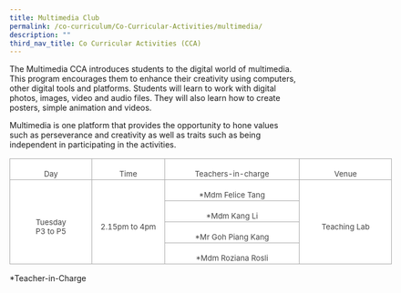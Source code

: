 ```yaml
---
title: Multimedia Club
permalink: /co-curriculum/Co-Curricular-Activities/multimedia/
description: ""
third_nav_title: Co Curricular Activities (CCA)
---
```

The Multimedia CCA introduces students to the digital world of multimedia. This program encourages them to enhance their creativity using computers, other digital tools and platforms. Students will learn to work with digital photos, images, video and audio files. They will also learn how to create posters, simple animation and videos.


Multimedia is one platform that provides the opportunity to hone values such as perseverance and creativity as well as traits such as being independent in participating in the activities.

<table class="MsoNormalTable" border="1" cellspacing="0" cellpadding="0" width="671" style="width:503.6pt;background:white;border-collapse:collapse;border:none;
 mso-border-alt:solid #AAAAAA .75pt;mso-yfti-tbllook:1184;mso-padding-alt:0in 0in 0in 0in"><tbody><tr style="mso-yfti-irow:0;mso-yfti-firstrow:yes;height:10.5pt"><td width="143" style="width:107.6pt;border:solid #AAAAAA 1.0pt;mso-border-alt:
  solid #AAAAAA .75pt;padding:1.5pt 1.5pt 1.5pt 1.5pt;height:10.5pt"><p class="MsoNormal" align="center" style="margin-bottom:0in;text-align:center;
  line-height:normal"><span style="font-size:10.0pt;mso-fareast-font-family:
  &quot;Times New Roman&quot;;mso-bidi-font-family:Calibri;mso-bidi-theme-font:minor-latin;
  color:#454545;mso-font-kerning:0pt;mso-ligatures:none">Day</span><span style="font-size:12.0pt;mso-fareast-font-family:&quot;Times New Roman&quot;;mso-bidi-font-family:
  Calibri;mso-bidi-theme-font:minor-latin;color:#454545;mso-font-kerning:0pt;
  mso-ligatures:none"></span></p></td><td width="126" style="width:94.5pt;border:solid #AAAAAA 1.0pt;border-left:
  none;mso-border-left-alt:solid #AAAAAA .75pt;mso-border-alt:solid #AAAAAA .75pt;
  padding:1.5pt 1.5pt 1.5pt 1.5pt;height:10.5pt"><p class="MsoNormal" align="center" style="margin-bottom:0in;text-align:center;
  line-height:normal"><span style="font-size:10.0pt;mso-fareast-font-family:
  &quot;Times New Roman&quot;;mso-bidi-font-family:Calibri;mso-bidi-theme-font:minor-latin;
  color:#454545;mso-font-kerning:0pt;mso-ligatures:none">Time</span><span style="font-size:12.0pt;mso-fareast-font-family:&quot;Times New Roman&quot;;mso-bidi-font-family:
  Calibri;mso-bidi-theme-font:minor-latin;color:#454545;mso-font-kerning:0pt;
  mso-ligatures:none"></span></p></td><td width="240" style="width:2.5in;border:solid #AAAAAA 1.0pt;border-left:none;
  mso-border-left-alt:solid #AAAAAA .75pt;mso-border-alt:solid #AAAAAA .75pt;
  padding:1.5pt 1.5pt 1.5pt 1.5pt;height:10.5pt"><p class="MsoNormal" align="center" style="margin-bottom:0in;text-align:center;
  line-height:normal"><span style="font-size:10.0pt;mso-fareast-font-family:
  &quot;Times New Roman&quot;;mso-bidi-font-family:Calibri;mso-bidi-theme-font:minor-latin;
  color:#454545;mso-font-kerning:0pt;mso-ligatures:none">Teachers-in-charge</span><span style="font-size:12.0pt;mso-fareast-font-family:&quot;Times New Roman&quot;;mso-bidi-font-family:
  Calibri;mso-bidi-theme-font:minor-latin;color:#454545;mso-font-kerning:0pt;
  mso-ligatures:none"></span></p></td><td width="162" style="width:121.5pt;border:solid #AAAAAA 1.0pt;border-left:
  none;mso-border-left-alt:solid #AAAAAA .75pt;mso-border-alt:solid #AAAAAA .75pt;
  padding:1.5pt 1.5pt 1.5pt 1.5pt;height:10.5pt"><p class="MsoNormal" align="center" style="margin-bottom:0in;text-align:center;
  line-height:normal"><span style="font-size:10.0pt;mso-fareast-font-family:
  &quot;Times New Roman&quot;;mso-bidi-font-family:Calibri;mso-bidi-theme-font:minor-latin;
  color:#454545;mso-font-kerning:0pt;mso-ligatures:none">Venue</span><span style="font-size:12.0pt;mso-fareast-font-family:&quot;Times New Roman&quot;;mso-bidi-font-family:
  Calibri;mso-bidi-theme-font:minor-latin;color:#454545;mso-font-kerning:0pt;
  mso-ligatures:none"></span></p></td></tr><tr style="mso-yfti-irow:1;height:10.0pt"><td width="143" rowspan="4" style="width:107.6pt;border:solid #AAAAAA 1.0pt;
  border-top:none;mso-border-top-alt:solid #AAAAAA .75pt;mso-border-alt:solid #AAAAAA .75pt;
  padding:1.5pt 1.5pt 1.5pt 1.5pt;height:10.0pt"><p class="MsoNormal" align="center" style="margin-bottom:0in;text-align:center;
  line-height:normal"><span style="font-size:10.0pt;mso-fareast-font-family:
  &quot;Times New Roman&quot;;mso-bidi-font-family:Calibri;mso-bidi-theme-font:minor-latin;
  color:#454545;mso-font-kerning:0pt;mso-ligatures:none">Tuesday<br>P3 to P5</span><span style="font-size:12.0pt;mso-fareast-font-family:&quot;Times New Roman&quot;;
  mso-bidi-font-family:Calibri;mso-bidi-theme-font:minor-latin;color:#454545;
  mso-font-kerning:0pt;mso-ligatures:none"></span></p></td><td width="126" rowspan="4" style="width:94.5pt;border-top:none;border-left:none;
  border-bottom:solid #AAAAAA 1.0pt;border-right:solid #AAAAAA 1.0pt;
  mso-border-top-alt:solid #AAAAAA .75pt;mso-border-left-alt:solid #AAAAAA .75pt;
  mso-border-alt:solid #AAAAAA .75pt;padding:1.5pt 1.5pt 1.5pt 1.5pt;
  height:10.0pt"><p class="MsoNormal" align="center" style="margin-bottom:0in;text-align:center;
  line-height:normal"><span style="font-size:10.0pt;mso-fareast-font-family:
  &quot;Times New Roman&quot;;mso-bidi-font-family:Calibri;mso-bidi-theme-font:minor-latin;
  color:#454545;mso-font-kerning:0pt;mso-ligatures:none">2.15pm to 4pm</span><span style="font-size:12.0pt;mso-fareast-font-family:&quot;Times New Roman&quot;;mso-bidi-font-family:
  Calibri;mso-bidi-theme-font:minor-latin;color:#454545;mso-font-kerning:0pt;
  mso-ligatures:none"></span></p></td><td width="240" style="width:2.5in;border-top:none;border-left:none;border-bottom:
  solid #AAAAAA 1.0pt;border-right:solid #AAAAAA 1.0pt;mso-border-top-alt:solid #AAAAAA .75pt;
  mso-border-left-alt:solid #AAAAAA .75pt;mso-border-alt:solid #AAAAAA .75pt;
  padding:1.5pt 1.5pt 1.5pt 1.5pt;height:10.0pt"><p class="MsoNormal" align="center" style="margin-bottom:0in;text-align:center;
  line-height:normal"><span style="font-size:10.0pt;mso-fareast-font-family:
  &quot;Times New Roman&quot;;mso-bidi-font-family:Calibri;mso-bidi-theme-font:minor-latin;
  color:#454545;mso-font-kerning:0pt;mso-ligatures:none">*Mdm Felice Tang</span><span style="font-size:12.0pt;mso-fareast-font-family:&quot;Times New Roman&quot;;mso-bidi-font-family:
  Calibri;mso-bidi-theme-font:minor-latin;color:#454545;mso-font-kerning:0pt;
  mso-ligatures:none"></span></p></td><td width="162" rowspan="4" style="width:121.5pt;border-top:none;border-left:
  none;border-bottom:solid #AAAAAA 1.0pt;border-right:solid #AAAAAA 1.0pt;
  mso-border-top-alt:solid #AAAAAA .75pt;mso-border-left-alt:solid #AAAAAA .75pt;
  mso-border-alt:solid #AAAAAA .75pt;padding:1.5pt 1.5pt 1.5pt 1.5pt;
  height:10.0pt"><p class="MsoNormal" align="center" style="margin-bottom:0in;text-align:center;
  line-height:normal"><span style="font-size:10.0pt;mso-fareast-font-family:
  &quot;Times New Roman&quot;;mso-bidi-font-family:Calibri;mso-bidi-theme-font:minor-latin;
  color:#454545;mso-font-kerning:0pt;mso-ligatures:none">Teaching Lab</span><span style="font-size:12.0pt;mso-fareast-font-family:&quot;Times New Roman&quot;;mso-bidi-font-family:
  Calibri;mso-bidi-theme-font:minor-latin;color:#454545;mso-font-kerning:0pt;
  mso-ligatures:none"></span></p></td></tr><tr style="mso-yfti-irow:2;height:10.0pt"><td width="240" style="width:2.5in;border-top:none;border-left:none;border-bottom:
  solid #AAAAAA 1.0pt;border-right:solid #AAAAAA 1.0pt;mso-border-top-alt:solid #AAAAAA .75pt;
  mso-border-left-alt:solid #AAAAAA .75pt;mso-border-alt:solid #AAAAAA .75pt;
  padding:1.5pt 1.5pt 1.5pt 1.5pt;height:10.0pt"><p class="MsoNormal" align="center" style="margin-bottom:0in;text-align:center;
  line-height:normal"><span style="font-size:10.0pt;mso-fareast-font-family:
  &quot;Times New Roman&quot;;mso-bidi-font-family:Calibri;mso-bidi-theme-font:minor-latin;
  color:#454545;mso-font-kerning:0pt;mso-ligatures:none">*Mdm Kang Li</span><span style="font-size:12.0pt;mso-fareast-font-family:&quot;Times New Roman&quot;;mso-bidi-font-family:
  Calibri;mso-bidi-theme-font:minor-latin;color:#454545;mso-font-kerning:0pt;
  mso-ligatures:none"></span></p></td></tr><tr style="mso-yfti-irow:3;height:10.0pt"><td width="240" style="width:2.5in;border-top:none;border-left:none;border-bottom:
  solid #AAAAAA 1.0pt;border-right:solid #AAAAAA 1.0pt;mso-border-top-alt:solid #AAAAAA .75pt;
  mso-border-left-alt:solid #AAAAAA .75pt;mso-border-alt:solid #AAAAAA .75pt;
  padding:1.5pt 1.5pt 1.5pt 1.5pt;height:10.0pt"><p class="MsoNormal" align="center" style="margin-bottom:0in;text-align:center;
  line-height:normal"><span style="font-size:10.0pt;mso-fareast-font-family:
  &quot;Times New Roman&quot;;mso-bidi-font-family:Calibri;mso-bidi-theme-font:minor-latin;
  color:#454545;mso-font-kerning:0pt;mso-ligatures:none">*Mr Goh Piang Kang</span><span style="font-size:12.0pt;mso-fareast-font-family:&quot;Times New Roman&quot;;mso-bidi-font-family:
  Calibri;mso-bidi-theme-font:minor-latin;color:#454545;mso-font-kerning:0pt;
  mso-ligatures:none"></span></p></td></tr><tr style="mso-yfti-irow:4;mso-yfti-lastrow:yes;height:10.0pt"><td width="240" style="width:2.5in;border-top:none;border-left:none;border-bottom:
  solid #AAAAAA 1.0pt;border-right:solid #AAAAAA 1.0pt;mso-border-top-alt:solid #AAAAAA .75pt;
  mso-border-left-alt:solid #AAAAAA .75pt;mso-border-alt:solid #AAAAAA .75pt;
  padding:1.5pt 1.5pt 1.5pt 1.5pt;height:10.0pt"><p class="MsoNormal" align="center" style="margin-bottom:0in;text-align:center;
  line-height:normal"><span style="font-size:10.0pt;mso-fareast-font-family:
  &quot;Times New Roman&quot;;mso-bidi-font-family:Calibri;mso-bidi-theme-font:minor-latin;
  color:#454545;mso-font-kerning:0pt;mso-ligatures:none">*Mdm Roziana Rosli</span></p></td></tr></tbody></table>

\*Teacher-in-Charge